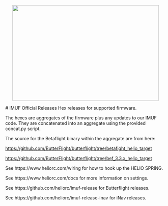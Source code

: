 <p align="center"><img width="460" height="300" src="https://raw.githubusercontent.com/heliorc/imuf-release/master/gh_logo.png"></p>
# IMUF Official Releases
Hex releases for supported firmware.

The hexes are aggregates of the firmware plus any updates to our IMUF code. They are concatenated into an aggregate using the provided concat.py script.

The source for the Betaflight binary within the aggregate are from here:

https://github.com/ButterFlight/butterflight/tree/betafight_helio_target

https://github.com/ButterFlight/butterflight/tree/bef_3.3.x_helio_target


<p>See https://www.heliorc.com/wiring for how to hook up the HELIO SPRING.</p>
<p>See https://www.heliorc.com/docs for more information on settings.</p>

<p>See https://github.com/heliorc/imuf-release for Butterflight releases.</p>
<p>See https://github.com/heliorc/imuf-release-inav for iNav releases.</p>